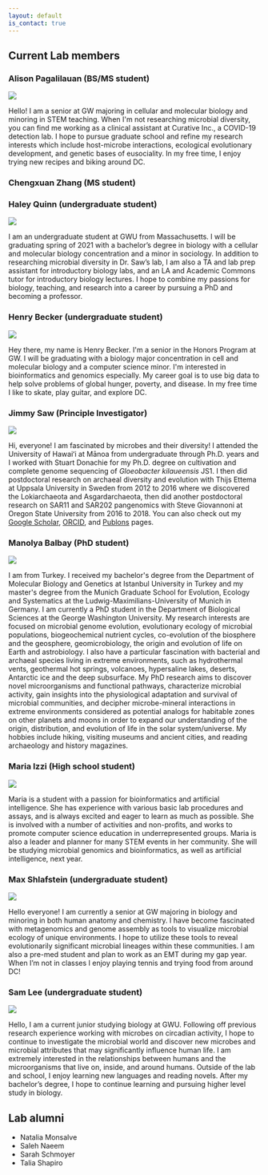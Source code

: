 ```yaml
---
layout: default
is_contact: true
---
```


## Current Lab members

### Alison Pagalilauan (BS/MS student)

<img class="profile-picture" src="images/ap.jpg">

Hello! I am a senior at GW majoring in cellular and molecular biology and minoring in STEM teaching. When I'm not researching microbial diversity, you can find me working as a clinical assistant at Curative Inc., a COVID-19 detection lab. I hope to pursue graduate school and refine my research interests which include host-microbe interactions, ecological evolutionary development, and genetic bases of eusociality. In my free time, I enjoy trying new recipes and biking around DC.

### Chengxuan Zhang (MS student)

### Haley Quinn (undergraduate student)

<img class="profile-picture" src="images/hq.jpg">

I am an undergraduate student at GWU from Massachusetts. I will be graduating spring of 2021 with a bachelor’s degree in biology with a cellular and molecular biology concentration and a minor in sociology. In addition to researching microbial diversity in Dr. Saw’s lab, I am also a TA and lab prep assistant for introductory biology labs, and an LA and Academic Commons tutor for introductory biology lectures. I hope to combine my passions for biology, teaching, and research into a career by pursuing a PhD and becoming a professor.

### Henry Becker (undergraduate student)

<img class="profile-picture" src="images/hb.png">

Hey there, my name is Henry Becker. I'm a senior in the Honors Program at GW. I will be graduating with a biology major concentration in cell and molecular biology and a computer science minor. I'm interested in bioinformatics and genomics especially. My career goal is to use big data to help solve problems of global hunger, poverty, and disease. In my free time I like to skate, play guitar, and explore DC.

### Jimmy Saw (Principle Investigator)

<img class="profile-picture" src="images/js2.jpg">

Hi, everyone! I am fascinated by microbes and their diversity! I attended the University of Hawaiʻi at Mānoa from undergraduate through Ph.D. years and I worked with Stuart Donachie for my Ph.D. degree on cultivation and complete genome sequencing of *Gloeobacter kilaueensis* JS1.
I then did postdoctoral research on archaeal diversity and evolution with Thijs Ettema at Uppsala University in Sweden from 2012 to 2016 where we discovered the Lokiarchaeota and Asgardarchaeota, then did another postdoctoral research on SAR11 and SAR202 pangenomics with Steve Giovannoni at Oregon State University from 2016 to 2018.
You can also check out my [Google Scholar](https://scholar.google.com/citations?user=9Vx-JTgAAAAJ&hl=en&oi=ao), [ORCID](https://orcid.org/0000-0001-8353-3854), and [Publons](https://publons.com/researcher/1441615/jimmy-saw/) pages.

### Manolya Balbay (PhD student)

<img class="profile-picture" src="images/mb.jpg">

I am from Turkey. I received my bachelor's degree from the Department of Molecular Biology and Genetics at Istanbul University in Turkey and my master's degree from the Munich Graduate School for Evolution, Ecology and Systematics at the Ludwig-Maximilians-University of Munich in Germany. I am currently a PhD student in the Department of Biological Sciences at the George Washington University. My research interests are focused on microbial genome evolution, evolutionary ecology of microbial populations, biogeochemical nutrient cycles, co-evolution of the biosphere and the geosphere, geomicrobiology, the origin and evolution of life on Earth and astrobiology. I also have a particular fascination with bacterial and archaeal species living in extreme environments, such as hydrothermal vents, geothermal hot springs, volcanoes, hypersaline lakes, deserts, Antarctic ice and the deep subsurface. My PhD research aims to discover novel microorganisms and functional pathways, characterize microbial activity, gain insights into the physiological adaptation and survival of microbial communities, and decipher microbe-mineral interactions in extreme environments considered as potential analogs for habitable zones on other planets and moons in order to expand our understanding of the origin, distribution, and evolution of life in the solar system/universe. My hobbies include hiking, visiting museums and ancient cities, and reading archaeology and history magazines.

### Maria Izzi (High school student)

<img class="profile-picture" src="images/mi2.jpg">

Maria is a student with a passion for bioinformatics and artificial intelligence. She has experience with various basic lab procedures and assays, and is always excited and eager to learn as much as possible. She is involved with a number of activities and non-profits, and works to promote computer science education in underrepresented groups. Maria is also a leader and planner for many STEM events in her community. She will be studying microbial genomics and bioinformatics, as well as artificial intelligence, next year.

### Max Shlafstein (undergraduate student)

<img class="profile-picture" src="images/max.jpg">

Hello everyone! I am currently a senior at GW majoring in biology and minoring in both human anatomy and chemistry. I have become fascinated with metagenomics and genome assembly as tools to visualize microbial ecology of unique environments. I hope to utilize these tools to reveal evolutionarily significant microbial lineages within these communities. I am also a pre-med student and plan to work as an EMT during my gap year. When I’m not in classes I enjoy playing tennis and trying food from around DC!

### Sam Lee (undergraduate student)

<img class="profile-picture" src="images/sl.jpg">

Hello, I am a current junior studying biology at GWU. Following off previous research experience working with microbes on circadian activity, I hope to continue to investigate the microbial world and discover new microbes and microbial attributes that may significantly influence human life. I am extremely interested in the relationships between humans and the microorganisms that live on, inside, and around humans. Outside of the lab and school, I enjoy learning new languages and reading novels. After my bachelor’s degree, I hope to continue learning and pursuing higher level study in biology.

## Lab alumni

  - Natalia Monsalve
  - Saleh Naeem
  - Sarah Schmoyer
  - Talia Shapiro
